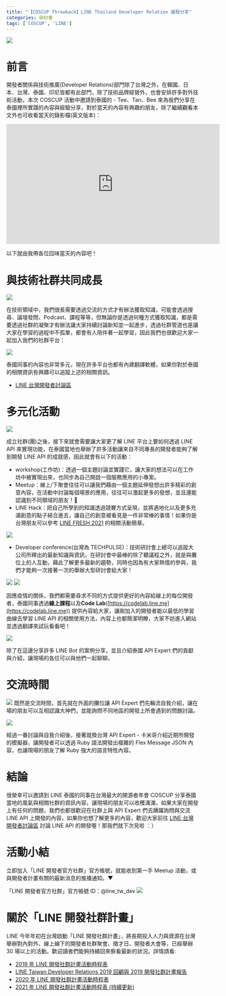 ```yaml
---
title: "【COSCUP Throwback】LINE Thailand Developer Relation 議程分享"
categories: 研討會
tags: ['COSCUP', 'LINE']
---
```


<style>
  section.compact {
    font-size: 150%  
  }
  img[alt~="center"] {
    display: block;
    margin: 0 auto;
  }
</style>

![](https://nijialin.com/images/2021/coscup/th/0-1.png)

# 前言

開發者關係與技術推廣(Developer Relations)部門除了台灣之外，在韓國、日本、台灣、泰國、印尼皆都有此部門，除了技術品牌經營外，也會安排許多對外技術活動，本次 COSCUP 活動中邀請到泰國的 - Tee、Tan、Bee 來為我們分享在泰國裡所實踐的內容與經驗分享，對於當天的內容有興趣的朋友，除了繼續觀看本文外也可收看當天的錄影檔(英文版本)：

<iframe width="560" height="315" src="https://www.youtube.com/embed/iq0nSph2ZNk?start=820" title="YouTube video player" frameborder="0" allow="accelerometer; autoplay; clipboard-write; encrypted-media; gyroscope; picture-in-picture" allowfullscreen></iframe>

<!-- more -->

以下就由我帶各位回味當天的內容吧！

# 與技術社群共同成長

![](https://nijialin.com/images/2021/coscup/th/0-2.png)

在技術領域中，我們很長需要透過交流的方式才有辦法獲取知識，可能會透過搜尋、論壇發問、Podcast、課程等等，但無論你是透過何種方式獲取知識，都是需要透過社群的凝聚才有辦法讓大家持續討論新知並一起進步，透過社群管道也是讓大家在學習的過程中不孤單，都會有人陪伴著一起學習，因此我們也很歡迎大家一起加入我們的社群平台：

![](https://nijialin.com/images/2021/coscup/th/0-9.png)

泰國同事的內容也非常多元，現在許多平台也都有內建翻譯軟體，如果你對於泰國的相關資訊有興趣可以追蹤上述的相關資訊。

- [LINE 台灣開發者討論區](https://www.facebook.com/groups/linebot/)

# 多元化活動

![](https://nijialin.com/images/2021/coscup/th/0-3.png)

成立社群(團)之後，接下來就會需要讓大家更了解 LINE 平台上要如何透過 LINE API 來實現功能，在泰國當地也舉辦了許多活動讓來自不同專長的開發者能夠了解到開發 LINE API 的成就感，因此就會有以下的活動：

- workshop(工作坊)：透過一個主題討論並實踐它，讓大家的想法可以在工作坊中被實現出來，也同步為自己開啟一個服務應用的小專案。
- Meetup：線上/下聚會往往可以讓我們藉由一個主題延伸發想出許多精彩的創意內容，在活動中討論每個場景的應用，往往可以激起更多的發想，並且還能認識到不同領域的朋友！🙂
- LINE Hack：把自己所學到的知識透過競賽方式呈現，並將適地化以及更多充滿創意的點子結合進去，讓自己的創意被看見是一件非常棒的事情！如果你是台灣朋友可以參考 [LINE FRESH 2021](https://tw-fresh.line.me/?utm_source=Facebook-Ads&utm_medium=FRESHFB-Ads&utm_campaign=FRESH2021) 的相關活動簡章。

![](https://nijialin.com/images/2021/coscup/th/0-7.png)

- Developer conference(台灣為 TECHPULSE)：技術研討會上總可以追蹤大公司所釋出的最新知識與資訊，在研討會中最棒的除了聽議程之外，就是與攤位上的人互動，藉此了解更多最新的趨勢，同時也因為有大家熱情的參與，我們才能夠一次接著一次的舉辦大型研討會給大家！

![](https://nijialin.com/images/2021/coscup/th/0-4.png)
![](https://nijialin.com/images/2021/coscup/th/0-6.png)

因應疫情的關係，我們都需要尋求不同的方式提供更好的內容給線上的每位開發者，泰國同事透過**線上課程**以及**Code Lab**([https://codelab.line.me](https://codelab.line.me)) 提供內容給大家，讓剛加入的開發者能以最低的學習曲線去學習 LINE API 的相關使用方法，內容上也都簡潔明瞭，大家不妨進入網站並透過翻譯來試玩看看吧！

![](https://nijialin.com/images/2021/coscup/th/0-8.JPG)

除了在這邊分享許多 LINE Bot 的案例分享，並且介紹泰國 API Expert 們的貢獻與介紹，讓現場的各位可以與他們一起聊聊。

# 交流時間

![](https://nijialin.com/images/2021/coscup/th/2.jpeg)
既然是交流時間，首先就在外面的攤位讓 API Expert 們先輪流自我介紹，讓在場的朋友可以互相認識大神們，並能詢問不同地區的開發上所會遇到的問題討論。

![](https://nijialin.com/images/2021/coscup/th/3.jpeg)

經過一番討論與自我介紹後，接著就換台灣 API Expert - 卡米哥介紹近期所開發的模擬器，讓開發者可以透過 Ruby 語法開發出複雜的 Flex Message JSON 內容，也讓現場的朋友了解 Ruby 強大的語言特性內容。

# 結論

很榮幸可以邀請到 LINE 泰國的同事在台灣最大的開源者年會 COSCUP 分享泰國當地的風氣與相關社群的資訊內容，讓現場的朋友可以收穫滿滿，如果大家在開發上有任何的問題，我們也都很歡迎在社群上與 API Expert 們去踴躍詢問與交流 LINE API 上開發的內容，如果你也想了解更多的內容，歡迎大家前往 [LINE 台灣開發者討論區](https://www.facebook.com/groups/linebot/) 討論 LINE API 的開發喔！那我們就下次見啦 ：）

# 活動小結

立即加入「LINE 開發者官方社群」官方帳號，就能收到第一手 Meetup 活動，或與開發者計畫有關的最新消息的推播通知。▼

「LINE 開發者官方社群」官方帳號 ID：@line_tw_dev
![](https://www.evanlin.com/images/2020/line-tw-dev-qr.png)

# 關於「LINE 開發社群計畫」

LINE 今年年初在台灣啟動「LINE 開發社群計畫」，將長期投入人力與資源在台灣舉辦對內對外、線上線下的開發者社群聚會、徵才日、開發者大會等，已經舉辦 30 場以上的活動。歡迎讀者們能夠持續回來察看最新的狀況。詳情請看:

- [2019 年 LINE 開發社群計畫活動時程表](https://engineering.linecorp.com/zh-hant/blog/line-taiwan-developer-relations-2019-plan/)
- [LINE Taiwan Developer Relations 2019 回顧與 2019 開發社群計畫報告](https://engineering.linecorp.com/zh-hant/blog/line-taiwan-developer-relations-2019/)
- [2020 年 LINE 開發社群計畫活動時程表](https://engineering.linecorp.com/zh-hant/blog/2020-line-tw-devrel/)
- [2021 年 LINE 開發社群計畫活動時程表 (持續更新)](https://engineering.linecorp.com/zh-hant/blog/2021-line-tw-devrel/)
